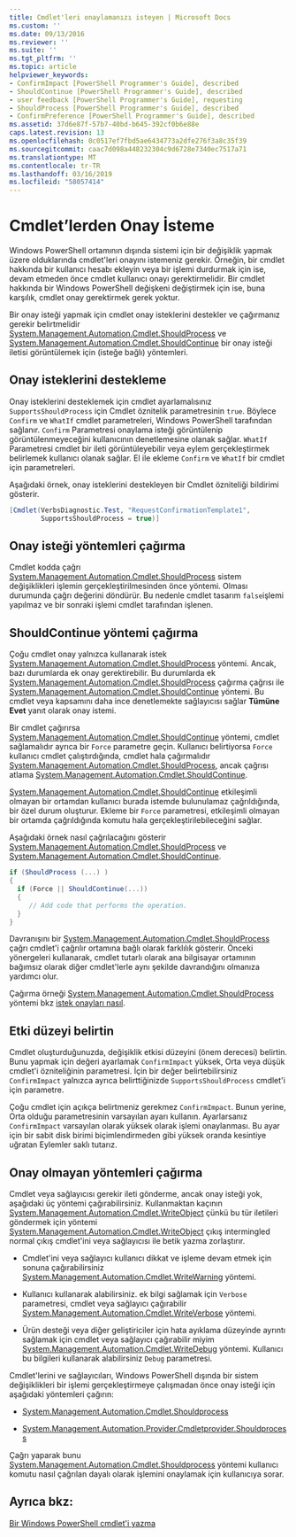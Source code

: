 ```yaml
---
title: Cmdlet'leri onaylamanızı isteyen | Microsoft Docs
ms.custom: ''
ms.date: 09/13/2016
ms.reviewer: ''
ms.suite: ''
ms.tgt_pltfrm: ''
ms.topic: article
helpviewer_keywords:
- ConfirmImpact [PowerShell Programmer's Guide], described
- ShouldContinue [PowerShell Programmer's Guide], described
- user feedback [PowerShell Programmer's Guide], requesting
- ShouldProcess [PowerShell Programmer's Guide], described
- ConfirmPreference [PowerShell Programmer's Guide], described
ms.assetid: 37d6e87f-57b7-40bd-b645-392cf0b6e88e
caps.latest.revision: 13
ms.openlocfilehash: 0c0517ef7fbd5ae6434773a2dfe276f3a8c35f39
ms.sourcegitcommit: caac7d098a448232304c9d6728e7340ec7517a71
ms.translationtype: MT
ms.contentlocale: tr-TR
ms.lasthandoff: 03/16/2019
ms.locfileid: "58057414"
---
```

# <a name="requesting-confirmation-from-cmdlets"></a>Cmdlet’lerden Onay İsteme

Windows PowerShell ortamının dışında sistemi için bir değişiklik yapmak üzere olduklarında cmdlet'leri onayını istemeniz gerekir. Örneğin, bir cmdlet hakkında bir kullanıcı hesabı ekleyin veya bir işlemi durdurmak için ise, devam etmeden önce cmdlet kullanıcı onayı gerektirmelidir. Bir cmdlet hakkında bir Windows PowerShell değişkeni değiştirmek için ise, buna karşılık, cmdlet onay gerektirmek gerek yoktur.

Bir onay isteği yapmak için cmdlet onay isteklerini destekler ve çağırmanız gerekir belirtmelidir [System.Management.Automation.Cmdlet.ShouldProcess](/dotnet/api/System.Management.Automation.Cmdlet.ShouldProcess) ve [ System.Management.Automation.Cmdlet.ShouldContinue](/dotnet/api/System.Management.Automation.Cmdlet.ShouldContinue) bir onay isteği iletisi görüntülemek için (isteğe bağlı) yöntemleri.

## <a name="supporting-confirmation-requests"></a>Onay isteklerini destekleme

Onay isteklerini desteklemek için cmdlet ayarlamalısınız `SupportsShouldProcess` için Cmdlet öznitelik parametresinin `true`. Böylece `Confirm` ve `WhatIf` cmdlet parametreleri, Windows PowerShell tarafından sağlanır. `Confirm` Parametresi onaylama isteği görüntülenip görüntülenmeyeceğini kullanıcının denetlemesine olanak sağlar. `WhatIf` Parametresi cmdlet bir ileti görüntüleyebilir veya eylem gerçekleştirmek belirlemek kullanıcı olanak sağlar. El ile ekleme `Confirm` ve `WhatIf` bir cmdlet için parametreleri.

Aşağıdaki örnek, onay isteklerini destekleyen bir Cmdlet özniteliği bildirimi gösterir.

```csharp
[Cmdlet(VerbsDiagnostic.Test, "RequestConfirmationTemplate1",
        SupportsShouldProcess = true)]
```

## <a name="calling-the-confirmation-request-methods"></a>Onay isteği yöntemleri çağırma

Cmdlet kodda çağrı [System.Management.Automation.Cmdlet.ShouldProcess](/dotnet/api/System.Management.Automation.Cmdlet.ShouldProcess) sistem değişiklikleri işlemin gerçekleştirilmesinden önce yöntemi. Olması durumunda çağrı değerini döndürür. Bu nedenle cmdlet tasarım `false`işlemi yapılmaz ve bir sonraki işlemi cmdlet tarafından işlenen.

## <a name="calling-the-shouldcontinue-method"></a>ShouldContinue yöntemi çağırma

Çoğu cmdlet onay yalnızca kullanarak istek [System.Management.Automation.Cmdlet.ShouldProcess](/dotnet/api/System.Management.Automation.Cmdlet.ShouldProcess) yöntemi. Ancak, bazı durumlarda ek onay gerektirebilir. Bu durumlarda ek [System.Management.Automation.Cmdlet.ShouldProcess](/dotnet/api/System.Management.Automation.Cmdlet.ShouldProcess) çağırma çağrısı ile [System.Management.Automation.Cmdlet.ShouldContinue](/dotnet/api/System.Management.Automation.Cmdlet.ShouldContinue) yöntemi. Bu cmdlet veya kapsamını daha ince denetlemekte sağlayıcısı sağlar **Tümüne Evet** yanıt olarak onay istemi.

Bir cmdlet çağırırsa [System.Management.Automation.Cmdlet.ShouldContinue](/dotnet/api/System.Management.Automation.Cmdlet.ShouldContinue) yöntemi, cmdlet sağlamalıdır ayrıca bir `Force` parametre geçin. Kullanıcı belirtiyorsa `Force` kullanıcı cmdlet çalıştırdığında, cmdlet hala çağırmalıdır [System.Management.Automation.Cmdlet.ShouldProcess](/dotnet/api/System.Management.Automation.Cmdlet.ShouldProcess), ancak çağrısı atlama [ System.Management.Automation.Cmdlet.ShouldContinue](/dotnet/api/System.Management.Automation.Cmdlet.ShouldContinue).

[System.Management.Automation.Cmdlet.ShouldContinue](/dotnet/api/System.Management.Automation.Cmdlet.ShouldContinue) etkileşimli olmayan bir ortamdan kullanıcı burada istemde bulunulamaz çağrıldığında, bir özel durum oluşturur. Ekleme bir `Force` parametresi, etkileşimli olmayan bir ortamda çağrıldığında komutu hala gerçekleştirilebileceğini sağlar.

Aşağıdaki örnek nasıl çağrılacağını gösterir [System.Management.Automation.Cmdlet.ShouldProcess](/dotnet/api/System.Management.Automation.Cmdlet.ShouldProcess) ve [System.Management.Automation.Cmdlet.ShouldContinue](/dotnet/api/System.Management.Automation.Cmdlet.ShouldContinue).

```csharp
if (ShouldProcess (...) )
{
  if (Force || ShouldContinue(...))
  {
     // Add code that performs the operation.
  }
}
```

Davranışını bir [System.Management.Automation.Cmdlet.ShouldProcess](/dotnet/api/System.Management.Automation.Cmdlet.ShouldProcess) çağrı cmdlet'i çağrılır ortamına bağlı olarak farklılık gösterir. Önceki yönergeleri kullanarak, cmdlet tutarlı olarak ana bilgisayar ortamının bağımsız olarak diğer cmdlet'lerle aynı şekilde davrandığını olmanıza yardımcı olur.

Çağırma örneği [System.Management.Automation.Cmdlet.ShouldProcess](/dotnet/api/System.Management.Automation.Cmdlet.ShouldProcess) yöntemi bkz [istek onayları nasıl](./how-to-request-confirmations.md).

## <a name="specify-the-impact-level"></a>Etki düzeyi belirtin

Cmdlet oluşturduğunuzda, değişiklik etkisi düzeyini (önem derecesi) belirtin. Bunu yapmak için değeri ayarlamak `ConfirmImpact` yüksek, Orta veya düşük cmdlet'i özniteliğinin parametresi. İçin bir değer belirtebilirsiniz `ConfirmImpact` yalnızca ayrıca belirttiğinizde `SupportsShouldProcess` cmdlet'i için parametre.

Çoğu cmdlet için açıkça belirtmeniz gerekmez `ConfirmImpact`.  Bunun yerine, Orta olduğu parametresinin varsayılan ayarı kullanın. Ayarlarsanız `ConfirmImpact` varsayılan olarak yüksek olarak işlemi onaylanması. Bu ayar için bir sabit disk birimi biçimlendirmeden gibi yüksek oranda kesintiye uğratan Eylemler saklı tutarız.

## <a name="calling-non-confirmation-methods"></a>Onay olmayan yöntemleri çağırma

Cmdlet veya sağlayıcısı gerekir ileti gönderme, ancak onay isteği yok, aşağıdaki üç yöntemi çağırabilirsiniz. Kullanmaktan kaçının [System.Management.Automation.Cmdlet.WriteObject](/dotnet/api/System.Management.Automation.Cmdlet.WriteObject) çünkü bu tür iletileri göndermek için yöntemi [System.Management.Automation.Cmdlet.WriteObject](/dotnet/api/System.Management.Automation.Cmdlet.WriteObject) çıkış intermingled normal çıkış cmdlet'ini veya sağlayıcısı ile betik yazma zorlaştırır.

- Cmdlet'ini veya sağlayıcı kullanıcı dikkat ve işleme devam etmek için sonuna çağırabilirsiniz [System.Management.Automation.Cmdlet.WriteWarning](/dotnet/api/System.Management.Automation.Cmdlet.WriteWarning) yöntemi.

- Kullanıcı kullanarak alabilirsiniz. ek bilgi sağlamak için `Verbose` parametresi, cmdlet veya sağlayıcı çağırabilir [System.Management.Automation.Cmdlet.WriteVerbose](/dotnet/api/System.Management.Automation.Cmdlet.WriteVerbose) yöntemi.

- Ürün desteği veya diğer geliştiriciler için hata ayıklama düzeyinde ayrıntı sağlamak için cmdlet veya sağlayıcı çağırabilir miyim [System.Management.Automation.Cmdlet.WriteDebug](/dotnet/api/System.Management.Automation.Cmdlet.WriteDebug) yöntemi. Kullanıcı bu bilgileri kullanarak alabilirsiniz `Debug` parametresi.

Cmdlet'lerini ve sağlayıcıları, Windows PowerShell dışında bir sistem değişiklikleri bir işlemi gerçekleştirmeye çalışmadan önce onay isteği için aşağıdaki yöntemleri çağırın:

- [System.Management.Automation.Cmdlet.Shouldprocess](/dotnet/api/System.Management.Automation.Cmdlet.ShouldProcess)

- [System.Management.Automation.Provider.Cmdletprovider.Shouldprocess](/dotnet/api/System.Management.Automation.Provider.CmdletProvider.ShouldProcess)

Çağrı yaparak bunu [System.Management.Automation.Cmdlet.Shouldprocess](/dotnet/api/System.Management.Automation.Cmdlet.ShouldProcess) yöntemi kullanıcı komutu nasıl çağrılan dayalı olarak işlemini onaylamak için kullanıcıya sorar.

## <a name="see-also"></a>Ayrıca bkz:

[Bir Windows PowerShell cmdlet'i yazma](./writing-a-windows-powershell-cmdlet.md)
